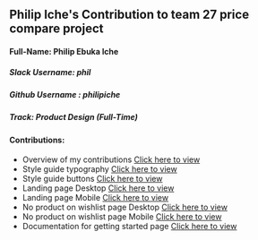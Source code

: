 ## Philip Iche's Contribution to team 27 price compare project

#### Full-Name: Philip Ebuka Iche
##### Slack Username: phil
##### Github Username : philipiche
##### Track: Product Design (Full-Time)
#### Contributions:
- Overview of my contributions  [Click here to view ](https://docs.google.com/document/d/1mpCkQtdfjuNB_LAKTODK7cGZ3RIuXcaDDFWcNxkztD4/edit?usp=sharing) 
- Style guide typography [Click here to view ](https://www.figma.com/file/BzsR8MmSXhHvMYbPWx9Q7b/Team-27_Price-Compare-*Pricify?node-id=42%3A28)
- Style guide buttons [Click here to view ](https://www.figma.com/file/BzsR8MmSXhHvMYbPWx9Q7b/Team-27_Price-Compare-*Pricify?node-id=56%3A18)
- Landing page Desktop [Click here to view ](https://www.figma.com/file/BzsR8MmSXhHvMYbPWx9Q7b/Team-27_Price-Compare-*Pricify?node-id=746%3A1657)
- Landing page Mobile [Click here to view ](https://www.figma.com/file/BzsR8MmSXhHvMYbPWx9Q7b/Team-27_Price-Compare-*Pricify?node-id=1720%3A22390)
- No product on wishlist page Desktop [Click here to view ](https://www.figma.com/file/BzsR8MmSXhHvMYbPWx9Q7b/Team-27_Price-Compare-*Pricify?node-id=1351%3A7876)
- No product on wishlist page Mobile [Click here to view ](https://www.figma.com/file/BzsR8MmSXhHvMYbPWx9Q7b/Team-27_Price-Compare-*Pricify?node-id=1720%3A23215)
- Documentation for getting started page [Click here to view ](https://www.figma.com/file/BzsR8MmSXhHvMYbPWx9Q7b/Team-27_Price-Compare-*Pricify?node-id=1676%3A23598)
